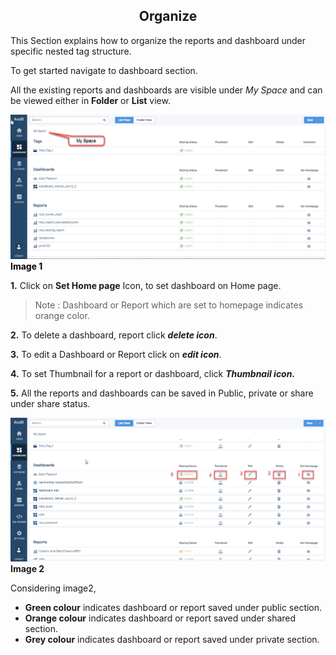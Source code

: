
<center><h2>Organize</h2></center>

This Section explains how to organize the reports and dashboard under specific nested tag structure.

To get started navigate to dashboard section.

All the existing reports and dashboards are visible under *My Space* and can be viewed either in <b>Folder</b> or <b>List</b> view.

![enter image description here](https://raw.githubusercontent.com/sv18042016/fp1/7cf68f6c7bf54d8d9a4a70104087c9f1618ace6e/images/New_version5/TD_Organize_Image1.png)
  <b><Font color = " black">Image 1</font></b>
  
<b>1.</b>  Click on  <b>Set Home page</b>  Icon, to set dashboard on Home page. 

 > Note : Dashboard or Report which are set to homepage indicates orange color.

**2.** To delete a dashboard, report  click ***delete icon***.

**3.**  To edit a Dashboard or Report click on ***edit icon***.

**4.** To set Thumbnail for a report or dashboard, click ***Thumbnail icon.***

**5.** All the reports and dashboards can be saved in Public, private or share under share status. 

![enter image description here](https://raw.githubusercontent.com/sv18042016/fp1/fb52c98e4e0d8753ac65f509d5bb179c853b962c/images/New_version5/TD_Organize_Image2.png)
**Image 2**

Considering image2,

-   **Green colour** indicates dashboard or report saved under public section.
-   **Orange colour** indicates dashboard or report saved under shared section.
-   **Grey colour** indicates dashboard or report saved under private section.

<!--stackedit_data:
eyJoaXN0b3J5IjpbLTgzNzYzMjE5MiwtOTYzNTg5NjU5LDcyOD
c4NTgyNV19
-->